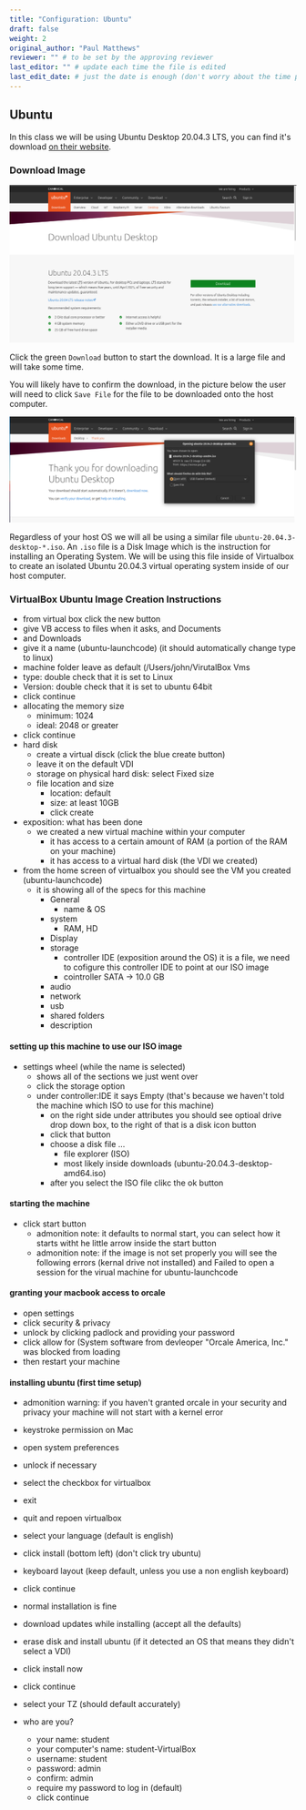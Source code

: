 ```yaml
---
title: "Configuration: Ubuntu"
draft: false
weight: 2
original_author: "Paul Matthews" 
reviewer: "" # to be set by the approving reviewer
last_editor: "" # update each time the file is edited
last_edit_date: # just the date is enough (don't worry about the time portion)
---
```


## Ubuntu

In this class we will be using Ubuntu Desktop 20.04.3 LTS, you can find it's download [on their website](https://ubuntu.com/download/desktop).

### Download Image

![Ubuntu Desktop Download Homepage](./images/ubuntu-download-desktop.png)

Click the green `Download` button to start the download. It is a large file and will take some time.

You will likely have to confirm the download, in the picture below the user will need to click `Save File` for the file to be downloaded onto the host computer.

![Ubuntu Desktop Download Initiated Page](./images/ubuntu-download.png)

Regardless of your host OS we will all be using a similar file `ubuntu-20.04.3-desktop-*.iso`. An `.iso` file is a Disk Image which is the instruction for installing an Operating System. We will be using this file inside of Virtualbox to create an isolated Ubuntu 20.04.3 virtual operating system inside of our host computer.

### VirtualBox Ubuntu Image Creation Instructions

- from virtual box click the new  button
- give VB access to files when it asks, and Documents
- and Downloads
- give it a name (ubuntu-launchcode) (it should automatically change type to linux)
- machine folder leave as default (/Users/john/VirutalBox Vms
- type: double check that it is set to Linux
- Version: double check that it is set to ubuntu 64bit
- click continue
- allocating the memory size
  - minimum: 1024
  - ideal: 2048 or greater 
- click continue
- hard disk
  - create a virtual disck (click the blue create button)
  - leave it on the default VDI
  - storage on physical hard disk: select Fixed size
  - file location and size
    - location: default
    - size: at least 10GB
    - click create
- exposition: what has been done
  - we created a new virtual machine within your computer
    - it has access to a certain amount of RAM (a portion of the RAM on your machine)
    - it has access to a virtual hard disk (the VDI we created)
- from the home screen of virtualbox you should see the VM you created (ubuntu-launchcode)
  - it is showing all of the specs for this machine
    - General
      - name & OS
    - system
      - RAM, HD    
    - Display
    - storage
      - controller IDE (exposition around the OS) it is a file, we need to cofigure this controller IDE to point at our ISO image
      - cointroller SATA -> 10.0 GB
    - audio
    - network
    - usb
    - shared folders
    - description

#### setting up this machine to use our ISO image

- settings wheel (while the name is selected)
  - shows all of the sections we just went over
  - click the storage option
  - under controller:IDE it says Empty (that's because we haven't told the machine which ISO to use for this machine)
    - on the right side under attributes you should see optioal drive drop down box, to the right of that is a disk icon button
    - click that button
    - choose a disk file ...
      - file explorer (ISO)
      - most likely inside downloads (ubuntu-20.04.3-desktop-amd64.iso)
    - after you select the ISO file clikc the ok button



#### starting the machine

- click start button
  - admonition note: it defaults to normal start, you can select how it starts witht he little arrow inside the start button
  - admonition note: if the image is not set properly you will see the following errors (kernal drive not installed) and Failed to open a session for the virual machine for ubuntu-launchcode


#### granting your macbook access to orcale

- open settings
- click security & privacy
- unlock by clicking padlock and providing your password
- click allow for (System software from devleoper "Orcale America, Inc." was blocked from loading
- then restart your machine

#### installing ubuntu (first time setup)

- admonition warning: if you haven't granted orcale in your security and privacy your machine will not start with a kernel error

- keystroke permission on Mac
- open system preferences
- unlock if necessary
- select the checkbox for virtualbox
- exit
- quit and repoen virtualbox

- select your language (default is english)
- click install (bottom left) (don't click try ubuntu)
- keyboard layout (keep default, unless you use a non english keyboard)
- click continue
- normal installation is fine
- download updates while installing (accept all the defaults)
- erase disk and install ubuntu (if it detected an OS that means they didn't select a VDI)
- click install now
- click continue
- select your TZ (should default accurately)
- who are you?
  - your name: student
  - your computer's name: student-VirtualBox
  - username: student
  - password: admin
  - confirm: admin
  - require my password to log in (default)
  - click continue

